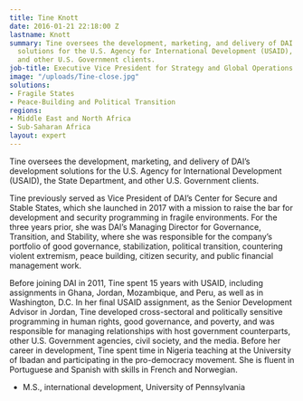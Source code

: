 ```yaml
---
title: Tine Knott
date: 2016-01-21 22:18:00 Z
lastname: Knott
summary: Tine oversees the development, marketing, and delivery of DAI’s development
  solutions for the U.S. Agency for International Development (USAID), the State Department,
  and other U.S. Government clients.
job-title: Executive Vice President for Strategy and Global Operations
image: "/uploads/Tine-close.jpg"
solutions:
- Fragile States
- Peace-Building and Political Transition
regions:
- Middle East and North Africa
- Sub-Saharan Africa
layout: expert
---
```


Tine oversees the development, marketing, and delivery of DAI’s development solutions for the U.S. Agency for International Development (USAID), the State Department, and other U.S. Government clients.
 
Tine previously served as Vice President of DAI’s Center for Secure and Stable States, which she launched in 2017 with a mission to raise the bar for development and security programming in fragile environments. For the three years prior, she was DAI’s Managing Director for Governance, Transition, and Stability, where she was responsible for the company’s portfolio of good governance, stabilization, political transition, countering violent extremism, peace building, citizen security, and public financial management work.
 
Before joining DAI in 2011, Tine spent 15 years with USAID, including assignments in Ghana, Jordan, Mozambique, and Peru, as well as in Washington, D.C. In her final USAID assignment, as the Senior Development Advisor in Jordan, Tine developed cross-sectoral and politically sensitive programming in human rights, good governance, and poverty, and was responsible for managing relationships with host government counterparts, other U.S. Government agencies, civil society, and the media.
Before her career in development, Tine spent time in Nigeria teaching at the University of Ibadan and participating in the pro-democracy movement. She is fluent in Portuguese and Spanish with skills in French and Norwegian. 

* M.S., international development, University of Pennsylvania
